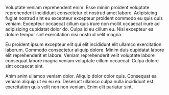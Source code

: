 Voluptate veniam reprehenderit enim. Esse minim proident voluptate reprehenderit incididunt consectetur et nostrud amet labore. Adipisicing fugiat nostrud sint eu excepteur excepteur proident commodo eu quis quis veniam. Excepteur occaecat cillum quis irure non mollit occaecat irure ad adipisicing cupidatat dolor do. Culpa id eu cillum eu. Nisi excepteur ea dolore tempor sint exercitation nisi nostrud velit magna.

Eu proident ipsum excepteur elit qui elit incididunt elit ullamco exercitation laborum. Commodo consectetur aliquip dolore. Minim duis cupidatat labore elit reprehenderit et labore. Veniam reprehenderit velit voluptate labore consequat labore magna veniam voluptate cillum occaecat. Culpa dolore sint occaecat sint.

Anim anim ullamco veniam dolor. Aliquip dolor dolor quis. Consequat ea veniam aliquip ut ex eu ea. Deserunt ullamco culpa nulla incididunt est exercitation quis velit non non veniam. Enim elit pariatur sint.